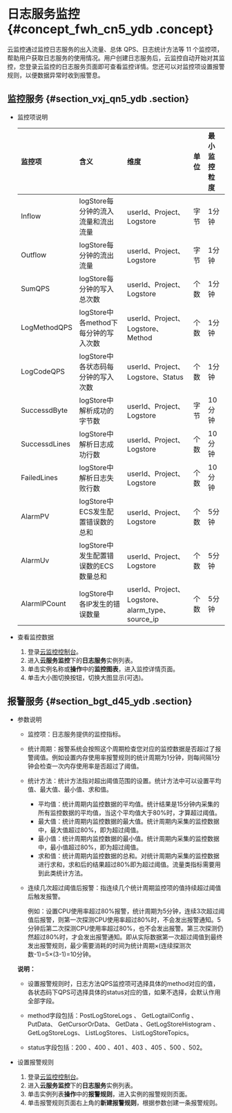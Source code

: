 # 日志服务监控 {#concept_fwh_cn5_ydb .concept}

云监控通过监控日志服务的出入流量、总体 QPS、日志统计方法等 11 个监控项，帮助用户获取日志服务的使用情况。用户创建日志服务后，云监控自动开始对其监控，您登录云监控的日志服务页面即可查看监控详情。您还可以对监控项设置报警规则，以便数据异常时收到报警息。

## 监控服务 {#section_vxj_qn5_ydb .section}

-   监控项说明

    |监控项|含义|维度|单位|最小监控粒度|
    |:--|:-|:-|:-|:-----|
    |Inflow|logStore每分钟的流入流量和流出流量|userId、Project、Logstore|字节|1分钟|
    |Outflow|logStore每分钟的流出流量|userId、Project、Logstore|字节|1分钟|
    |SumQPS|logStore每分钟的写入总次数|userId、Project、Logstore|个数|1分钟|
    |LogMethodQPS|logStore中各method下每分钟的写入次数|userId、Project、Logstore、Method|个数|1分钟|
    |LogCodeQPS|logStore中各状态码每分钟的写入次数|userId、Project、Logstore、Status|个数|1分钟|
    |SuccessdByte|logStore中解析成功的字节数|userId、Project、Logstore|字节|10分钟|
    |SuccessdLines|logStore中解析日志成功行数|userId、Project、Logstore|个数|10分钟|
    |FailedLines|logStore中解析日志失败行数|userId、Project、Logstore|个数|10分钟|
    |AlarmPV|logStore中ECS发生配置错误数的总和|userId、Project、Logstore|个数|5分钟|
    |AlarmUv|logStore中发生配置错误数的ECS数量总和|userId、Project、Logstore|个数|5分钟|
    |AlarmIPCount|logStore中各IP发生的错误数量|userId、Project、Logstore、alarm\_type、source\_ip|个数|5分钟|


-   查看监控数据
    1.  登录[云监控控制台](http://cms.console.aliyun.com/#/groups/)。
    2.  进入**云服务监控**下的**日志服务**实例列表。
    3.  单击实例名称或**操作**中的**监控图表**，进入监控详情页面。
    4.  单击大小图切换按钮，切换大图显示\(可选\)。

## 报警服务 {#section_bgt_d45_ydb .section}

-   参数说明

    -   监控项：日志服务提供的监控指标。
    -   统计周期：报警系统会按照这个周期检查您对应的监控数据是否超过了报警阈值。例如设置内存使用率报警规则的统计周期为1分钟，则每间隔1分钟会检查一次内存使用率是否超过了阈值。
    -   统计方法：统计方法指对超出阈值范围的设置。统计方法中可以设置平均值、最大值、最小值、求和值。
        -   平均值：统计周期内监控数据的平均值。统计结果是15分钟内采集的所有监控数据的平均值，当这个平均值大于80%时，才算超过阈值。
        -   最大值：统计周期内监控数据的最大值。统计周期内采集的监控数据中，最大值超过80%，即为超过阈值。
        -   最小值：统计周期内监控数据的最小值。统计周期内采集的监控数据中，最小值超过80%，即为超过阈值。
        -   求和值：统计周期内监控数据的总和。对统计周期内采集的监控数据进行求和，求和后的结果超过80%即为超过阈值。流量类指标需要用到此类统计方法。
    -   连续几次超过阈值后报警：指连续几个统计周期监控项的值持续超过阈值后触发报警。

        例如：设置CPU使用率超过80%报警，统计周期为5分钟，连续3次超过阈值后报警，则第一次探测CPU使用率超过80%时，不会发出报警通知。5分钟后第二次探测CPU使用率超过80%，也不会发出报警。第三次探测仍然超过80%时，才会发出报警通知。即从实际数据第一次超过阈值到最终发出报警规则，最少需要消耗的时间为统计周期×\(连续探测次数-1\)=5×\(3-1\)=10分钟。

    **说明：** 

    -   设置报警规则时，日志方法QPS监控项可选择具体的method对应的值，各状态码下QPS可选择具体的status对应的值，如果不选择，会默认作用全部字段。
    -   method字段包括：PostLogStoreLogs 、 GetLogtailConfig 、 PutData、 GetCursorOrData、 GetData 、GetLogStoreHistogram 、GetLogStoreLogs、 ListLogStores、 ListLogStoreTopics。

    -   status字段包括：200 、400 、401 、403 、405 、500 、502。

-   设置报警规则
    1.  登录[云监控控制台](http://cms.console.aliyun.com/#/groups/)。
    2.  进入**云服务监控**下的**日志服务**实例列表。
    3.  单击实例列表**操作**中的**报警规则**，进入实例的报警规则页面。
    4.  单击报警规则页面右上角的**新建报警规则**，根据参数创建一条报警规则。

